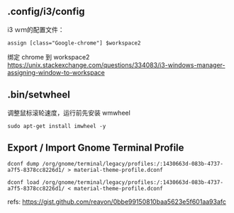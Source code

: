## .config/i3/config

i3 ｗｍ的配置文件：

```
assign [class="Google-chrome"] $workspace2
```

绑定 chrome 到 workspace2
https://unix.stackexchange.com/questions/334083/i3-windows-manager-assigning-window-to-workspace

## .bin/setwheel

调整鼠标滚轮速度，运行前先安装 wmwheel

```
sudo apt-get install imwheel -y
```

## Export / Import Gnome Terminal Profile

```
dconf dump /org/gnome/terminal/legacy/profiles:/:1430663d-083b-4737-a7f5-8378cc8226d1/ > material-theme-profile.dconf
```

```
dconf load /org/gnome/terminal/legacy/profiles:/:1430663d-083b-4737-a7f5-8378cc8226d1/ < material-theme-profile.dconf
```

refs:
https://gist.github.com/reavon/0bbe99150810baa5623e5f601aa93afc
